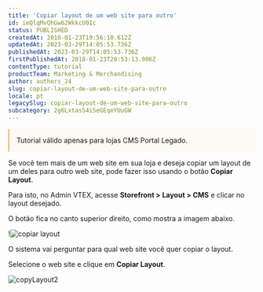 ```yaml
---
title: 'Copiar layout de um web site para outro'
id: ieQlqMvQhGw62WkkcU0Ic
status: PUBLISHED
createdAt: 2018-01-23T19:56:10.612Z
updatedAt: 2023-03-29T14:05:53.736Z
publishedAt: 2023-03-29T14:05:53.736Z
firstPublishedAt: 2018-01-23T20:53:13.906Z
contentType: tutorial
productTeam: Marketing & Merchandising
author: authors_24
slug: copiar-layout-de-um-web-site-para-outro
locale: pt
legacySlug: copiar-layout-de-um-web-site-para-outro
subcategory: 2g6LxtasS4iSeGEqeYUuGW
---
```


<div style="background-color:#FCF8F2; border-left: 2px solid #F0AD4E; border-top-left-radius: 2px; border-bottom-left-radius: 2px; padding: 15px; margin-bottom: 10px">
Tutorial válido apenas para lojas CMS Portal Legado.
</div>

Se você tem mais de um web site em sua loja e deseja copiar um layout de um deles para outro web site, pode fazer isso usando o botão __Copiar Layout__.

Para isto, no Admin VTEX, acesse **Storefront > Layout > CMS** e clicar no layout desejado.

O botão fica no canto superior direito, como mostra a imagem abaixo.

!![copiar layout](https://images.ctfassets.net/alneenqid6w5/796Zfon1lYOc4Kyg2QeqQg/55aa8b65fb505e09b8088eb7bed884bc/copiar_layout.png)

O sistema vai perguntar para qual web site você quer copiar o layout.

Selecione o web site e clique em __Copiar Layout__.

![copyLayout2](//images.contentful.com/alneenqid6w5/1KPGgtczwMmKEeQKOM44yk/3e74ac50ac9a0fbe89f0de3fbd4a4d7a/copyLayout2.png)
